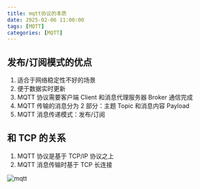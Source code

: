 ```yaml
---
title: mqtt协议的本质
date: 2025-02-06 11:00:00
tags: [MQTT]
categories: [MQTT]
---
```


## 发布/订阅模式的优点

1. 适合于网络稳定性不好的场景
2. 便于数据实时更新
3. MQTT 协议需要客户端 Client 和消息代理服务器 Broker 通信完成
4. MQTT 传输的消息分为 2 部分：主题 Topic 和消息内容 Payload
5. MQTT 消息传递模式：发布/订阅

## 和 TCP 的关系

1. MQTT 协议是基于 TCP/IP 协议之上
2. MQTT 消息传输时基于 TCP 长连接

<img src="/images/mqtt.png" alt="mqtt" />
